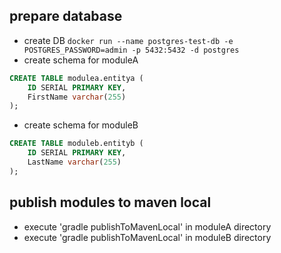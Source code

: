 ## prepare database 
* create DB `docker run --name postgres-test-db -e POSTGRES_PASSWORD=admin -p 5432:5432 -d postgres`
* create schema for moduleA
```sql
CREATE TABLE modulea.entitya (
    ID SERIAL PRIMARY KEY,
    FirstName varchar(255)
); 
```

* create schema for moduleB
```sql
CREATE TABLE moduleb.entityb (
    ID SERIAL PRIMARY KEY,
    LastName varchar(255)
);
```

## publish modules to maven local
* execute 'gradle publishToMavenLocal' in moduleA directory
* execute 'gradle publishToMavenLocal' in moduleB directory
